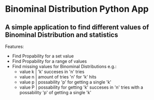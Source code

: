 # Binominal Distribution Python App
## A simple application to find different values of Binominal Distribution and statistics

Features:
- Find Propability for a set value
- Find Propability for a range of values
- Find missing values for Binominal Distributions
  e.g.:
  - value k | 'k' succeses in 'n' tries
  - value n | amount of tries 'n' for 'k' hits
  - value p | possability 'p' for getting a single 'k'
  - value P | possability for getting 'k' succeses in 'n' tries with a possability 'p' of getting a single 'k'
